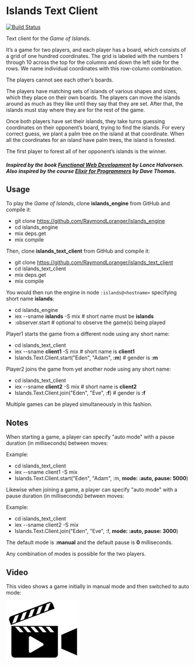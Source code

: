 # Islands Text Client

[![Build Status](https://travis-ci.org/RaymondLoranger/islands_text_client.svg?branch=master)](https://travis-ci.org/RaymondLoranger/islands_text_client)

Text client for the _Game of Islands_.

It’s a game for two players, and each player has a board, which consists of a
grid of one hundred coordinates. The grid is labeled with the numbers 1 through
10 across the top for the columns and down the left side for the rows. We name
individual coordinates with this row-column combination.

The players cannot see each other’s boards.

The players have matching sets of islands of various shapes and sizes, which
they place on their own boards. The players can move the islands around as
much as they like until they say that they are set. After that, the islands must
stay where they are for the rest of the game.

Once both players have set their islands, they take turns guessing coordinates
on their opponent’s board, trying to find the islands. For every correct guess,
we plant a palm tree on the island at that coordinate. When all the coordinates
for an island have palm trees, the island is forested.

The first player to forest all of her opponent’s islands is the winner.

##### Inspired by the book [Functional Web Development](https://pragprog.com/book/lhelph/functional-web-development-with-elixir-otp-and-phoenix) by Lance Halvorsen.<br>Also inspired by the course [Elixir for Programmers](https://codestool.coding-gnome.com/courses/elixir-for-programmers) by Dave Thomas.

## Usage

To play the _Game of Islands_, clone **islands_engine** from GitHub and compile it:

  - git clone https://github.com/RaymondLoranger/islands_engine
  - cd islands_engine
  - mix deps.get
  - mix compile

Then, clone **islands_text_client** from GitHub and compile it:

  - git clone https://github.com/RaymondLoranger/islands_text_client
  - cd islands_text_client
  - mix deps.get
  - mix compile

You would then run the engine in node `:islands@<hostname>` specifying short name **islands**:

  - cd islands_engine
  - iex --sname **islands** -S mix # short name must be **islands**
  - :observer.start # optional to observe the game(s) being played

Player1 starts the game from a different node using any short name:

  - cd islands_text_client
  - iex --sname **client1** -S mix # short name is **client1**
  - Islands.Text.Client.start("Eden", "Adam", **:m**) # gender is **:m**

Player2 joins the game from yet another node using any short name:

  - cd islands_text_client
  - iex --sname **client2** -S mix # short name is **client2**
  - Islands.Text.Client.join("Eden", "Eve", **:f**) # gender is **:f**

Multiple games can be played simultaneously in this fashion.

## Notes

When starting a game, a player can specify "auto mode" with a pause duration
(in milliseconds) between moves:

Example:

  - cd islands_text_client
  - iex --sname client1 -S mix
  - Islands.Text.Client.start("Eden", "Adam", :m, **mode: :auto, pause: 5000**)

Likewise when joining a game, a player can specify "auto mode" with a pause
duration (in milliseconds) between moves:

Example:

  - cd islands_text_client
  - iex --sname client2 -S mix
  - Islands.Text.Client.join("Eden", "Eve", :f, **mode: :auto, pause: 3000**)

  The default mode is **:manual** and the default pause is **0** milliseconds.

  Any combination of modes is possible for the two players.

## Video

This video shows a game initially in manual mode and then switched to auto mode:

<a href="https://photos.app.goo.gl/q2AvWisHL3Q6kcER9" target="_blank" alt="Game of Islands - Video"><img src="assets/video.jpg"></a>

